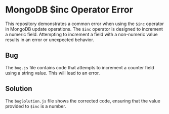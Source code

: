 # MongoDB $inc Operator Error

This repository demonstrates a common error when using the `$inc` operator in MongoDB update operations.  The `$inc` operator is designed to increment a numeric field.  Attempting to increment a field with a non-numeric value results in an error or unexpected behavior.

## Bug
The `bug.js` file contains code that attempts to increment a counter field using a string value. This will lead to an error.

## Solution
The `bugSolution.js` file shows the corrected code, ensuring that the value provided to `$inc` is a number.